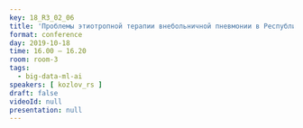 ```yaml
---
key: 18_R3_02_06
title: 'Проблемы этиотропной терапии внебольничной пневмонии в Республике Башкортостан'
format: conference
day: 2019-10-18
time: 16.00 – 16.20
room: room-3
tags:
  - big-data-ml-ai
speakers: [ kozlov_rs ]
draft: false
videoId: null
presentation: null
---
```

